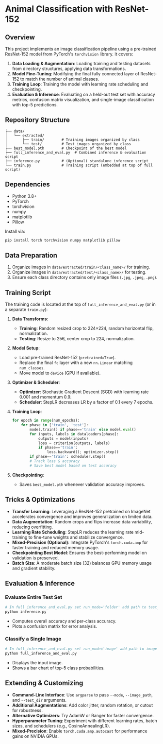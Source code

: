 # Animal Classification with ResNet-152

## Overview
This project implements an image classification pipeline using a pre-trained ResNet-152 model from PyTorch's `torchvision` library. It covers:

1. **Data Loading & Augmentation**: Loading training and testing datasets from directory structures, applying data transformations.
2. **Model Fine-Tuning**: Modifying the final fully connected layer of ResNet-152 to match the number of animal classes.
3. **Training Loop**: Training the model with learning rate scheduling and checkpointing.
4. **Evaluation & Inference**: Evaluating on a held-out test set with accuracy metrics, confusion matrix visualization, and single-image classification with top-5 predictions.

## Repository Structure
```
├── data/
│   └── extracted/
│       ├── train/        # Training images organized by class
│       └── test/         # Test images organized by class
├── best_model.pth        # Checkpoint of the best model
├── full_inference_and_eval.py  # Combined inference & evaluation script
├── inference.py          # (Optional) standalone inference script
└── train.py              # Training script (embedded at top of full script)
```

## Dependencies
- Python 3.8+
- PyTorch
- torchvision
- numpy
- matplotlib
- Pillow

Install via:
```bash
pip install torch torchvision numpy matplotlib pillow
```

## Data Preparation
1. Organize images in `data/extracted/train/<class_name>/` for training.
2. Organize images in `data/extracted/test/<class_name>/` for testing.
3. Ensure each class directory contains only image files (`.jpg`, `.jpeg`, `.png`).

## Training Script
The training code is located at the top of `full_inference_and_eval.py` (or in a separate `train.py`):

1. **Data Transforms**:
   - **Training**: Random resized crop to 224×224, random horizontal flip, normalization.
   - **Testing**: Resize to 256, center crop to 224, normalization.

2. **Model Setup**:
   - Load pre-trained ResNet-152 (`pretrained=True`).
   - Replace the final `fc` layer with a new `nn.Linear` matching `num_classes`.
   - Move model to `device` (GPU if available).

3. **Optimizer & Scheduler**:
   - **Optimizer**: Stochastic Gradient Descent (SGD) with learning rate 0.001 and momentum 0.9.
   - **Scheduler**: StepLR decreases LR by a factor of 0.1 every 7 epochs.

4. **Training Loop**:
   ```python
   for epoch in range(num_epochs):
       for phase in ['train', 'test']:
           model.train() if phase=='train' else model.eval()
           for inputs, labels in dataloaders[phase]:
               outputs = model(inputs)
               loss = criterion(outputs, labels)
               if phase=='train':
                   loss.backward(); optimizer.step()
           if phase=='train': scheduler.step()
           # Track loss & accuracy
           # Save best model based on test accuracy
   ```

5. **Checkpointing**:
   - Saves `best_model.pth` whenever validation accuracy improves.

## Tricks & Optimizations
- **Transfer Learning**: Leveraging a ResNet-152 pretrained on ImageNet accelerates convergence and improves generalization on limited data.
- **Data Augmentation**: Random crops and flips increase data variability, reducing overfitting.
- **Learning Rate Scheduling**: StepLR reduces the learning rate mid-training to fine-tune weights and stabilize convergence.
- **Mixed-Precision (Optional)**: Integrate PyTorch's `torch.cuda.amp` for faster training and reduced memory usage.
- **Checkpointing Best Model**: Ensures the best-performing model on validation is preserved.
- **Batch Size**: A moderate batch size (32) balances GPU memory usage and gradient stability.

## Evaluation & Inference
### Evaluate Entire Test Set
```bash
# In full_inference_and_eval.py set run_mode='folder' add path to test_dir under data/extracted
python inference.py
```
- Computes overall accuracy and per-class accuracy.
- Plots a confusion matrix for error analysis.

### Classify a Single Image
```bash
# In full_inference_and_eval.py set run_mode='image' add path to image under data/extracted/test_dir
python full_inference_and_eval.py
```
- Displays the input image.
- Shows a bar chart of top-5 class probabilities.

## Extending & Customizing
- **Command-Line Interface**: Use `argparse` to pass `--mode`, `--image_path`, and `--test_dir` arguments.
- **Additional Augmentations**: Add color jitter, random rotation, or cutout for robustness.
- **Alternative Optimizers**: Try AdamW or Ranger for faster convergence.
- **Hyperparameter Tuning**: Experiment with different learning rates, batch sizes, and schedulers (e.g., CosineAnnealingLR).
- **Mixed-Precision**: Enable `torch.cuda.amp.autocast` for performance gains on NVIDIA GPUs.

